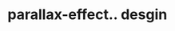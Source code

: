 # parallax-effect.. desgin                                                                         
